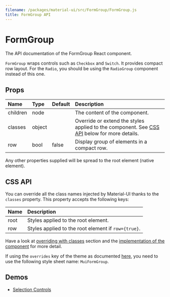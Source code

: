 ```yaml
---
filename: /packages/material-ui/src/FormGroup/FormGroup.js
title: FormGroup API
---
```


<!--- This documentation is automatically generated, do not try to edit it. -->

# FormGroup

<p class="description">The API documentation of the FormGroup React component.</p>

`FormGroup` wraps controls such as `Checkbox` and `Switch`.
It provides compact row layout.
For the `Radio`, you should be using the `RadioGroup` component instead of this one.

## Props

| Name | Type | Default | Description |
|:-----|:-----|:--------|:------------|
| <span class="prop-name">children</span> | <span class="prop-type">node |   | The content of the component. |
| <span class="prop-name">classes</span> | <span class="prop-type">object |   | Override or extend the styles applied to the component. See [CSS API](#css-api) below for more details. |
| <span class="prop-name">row</span> | <span class="prop-type">bool | <span class="prop-default">false</span> | Display group of elements in a compact row. |

Any other properties supplied will be spread to the root element (native element).

## CSS API

You can override all the class names injected by Material-UI thanks to the `classes` property.
This property accepts the following keys:


| Name | Description |
|:-----|:------------|
| <span class="prop-name">root</span> | Styles applied to the root element.
| <span class="prop-name">row</span> | Styles applied to the root element if `row={true}`.

Have a look at [overriding with classes](/customization/overrides#overriding-with-classes) section
and the [implementation of the component](https://github.com/mui-org/material-ui/tree/master/packages/material-ui/src/FormGroup/FormGroup.js)
for more detail.

If using the `overrides` key of the theme as documented
[here](/customization/themes#customizing-all-instances-of-a-component-type),
you need to use the following style sheet name: `MuiFormGroup`.

## Demos

- [Selection Controls](/demos/selection-controls)

